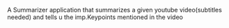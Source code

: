 A Summarizer application that summarizes a given youtube video(subtitles needed) and tells u the imp.Keypoints mentioned in the video
